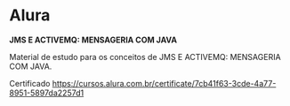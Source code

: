 <h1>Alura</h1>

<b>JMS E ACTIVEMQ: MENSAGERIA COM JAVA</b>

Material de estudo para os conceitos de JMS E ACTIVEMQ: MENSAGERIA COM JAVA.

Certificado
https://cursos.alura.com.br/certificate/7cb41f63-3cde-4a77-8951-5897da2257d1

